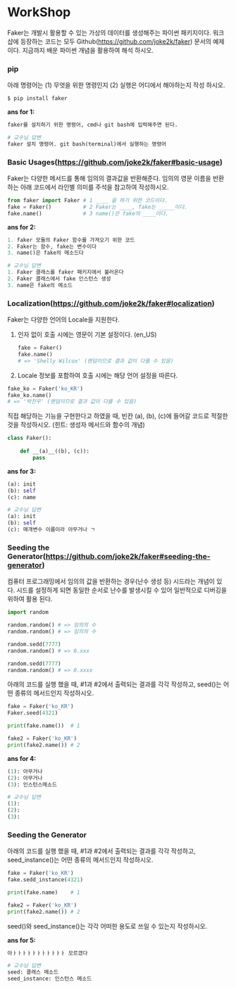 # WorkShop
Faker는 개발시 활용할 수 있는 가상의 데이터를 생성해주는 파이썬 패키지이다.
워크샵에 등장하는 코드는 모두 Github(https://github.com/joke2k/faker) 문서의 예제이다.
지금까지 배운 파이썬 개념을 활용하여 해석 하시오.

### pip

아래 명령어는 (1) 무엇을 위한 명령인지 (2) 실행은 어디에서 해야하는지 작성 하시오.

```bash
$ pip install faker
```

**ans for 1:**

```python
faker를 설치하기 위한 명령어, cmd나 git bash에 입력해주면 된다.
```

```python
# 교수님 답변
faker 설치 명령어. git bash(terminal)에서 실행하는 명령어
```



### Basic Usages(https://github.com/joke2k/faker#basic-usage)

Faker는 다양한 메서드를 통해 임의의 결과값을 반환해준다. 임의의 영문 이름을 반환하는 아래 코드에서 라인별 의미를 주석을 참고하여 작성하시오.

```python
from faker import Faker # 1 ____ 을 하기 위한 코드이다.
fake = Faker() 			# 2 Faker는 ____, fake는 _____이다.
fake.name()				# 3 name()은 fake의 ____이다.
```

**ans for 2:**

```python
1. faker 모듈의 Faker 함수를 가져오기 위한 코드
2. Faker는 함수, fake는 변수이다
3. name()은 fake의 메소드다
```

```python
# 교수님 답변
1. Faker 클래스를 faker 패키지에서 불러온다
2. Faker 클래스에서 fake 인스턴스 생성
3. name은 fake의 메소드
```





###  Localization(https://github.com/joke2k/faker#localization)

Faker는 다양한 언어의 Locale을 지원한다.

1. 인자 없이 호출 시에는 영문이 기본 설정이다. (en_US)

   ```python
   fake = Faker()
   fake.name()
   # => 'Shelly Wilcox' (랜덤이므로 결과 값이 다를 수 있음)
   ```

   

2. Locale 정보를 포함하여 호출 시에는 해당 언어 설정을 따른다.

  ```python
  fake_ko = Faker('ko_KR')
  fake_ko.name()
  # => '박진우' (랜덤이므로 결과 값이 다를 수 있음)
  ```

  

  직접 해당하는 기능을 구현한다고 하였을 때, 빈칸 (a), (b), (c)에 들어갈 코드로 적절한
  것을 작성하시오. (힌트: 생성자 메서드와 함수의 개념)

  ```python
  class Faker():
      
      def __(a)__((b), (c)):
          pass
  ```

**ans for 3:**

```python
(a): init
(b): self
(c): name
```

```python
# 교수님 답변
(a): init
(b): self
(c): 매개변수 이름이라 아무거나 ㄱ
```





### Seeding the Generator(https://github.com/joke2k/faker#seeding-the-generator)

컴퓨터 프로그래밍에서 임의의 값을 반환하는 경우(난수 생성 등) 시드라는 개념이 있다. 시드를 설정하게 되면 동일한 순서로 난수를 발생시킬 수 있어 일반적으로 디버깅을 위하여 활용 된다.

```python
import random

random.random() # => 임의의 수
random.random() # => 임의의 수

random.sedd(7777)
random.random() # => 0.xxx

random.sedd(7777)
random.random() # => 0.xxxx
```



아래의 코드를 실행 했을 때, #1과 #2에서 출력되는 결과를 각각 작성하고, seed()는
어떤 종류의 메서드인지 작성하시오.

```python
fake = Faker('ko_KR')
Faker.seed(4321)

print(fake.name()) 	# 1

fake2 = Faker('ko_KR')
print(fake2.name())	# 2
```

**ans for 4:**

```python
(1): 아무거나
(2): 아무거나
(3): 인스턴스메소드
```

```python
# 교수님 답변
(1): 
(2):
(3):
```





### Seeding the Generator

아래의 코드를 실행 했을 때, #1과 #2에서 출력되는 결과를 각각 작성하고, seed_instance()는 어떤 종류의 메서드인지 작성하시오.

```python
fake = Faker('ko_KR')
fake.sedd_instance(4321)

print(fake.name)	# 1

fake2 = Faker('ko_KR')
print(fake2.name())	# 2
```

seed()와 seed_instance()는 각각 어떠한 용도로 쓰일 수 있는지 작성하시오.

**ans for 5:**

```python
아ㅏㅏㅏㅏㅏㅏㅏㅏㅏㅏㅏ 모르갰다
```

```python
# 교수님 답변
seed: 클래스 메소드
seed_instance: 인스턴스 메소드
```

